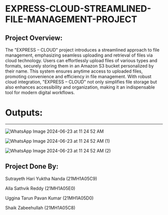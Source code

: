 # EXPRESS-CLOUD-STREAMLINED-FILE-MANAGEMENT-PROJECT

Project Overview:
-----------------
The "EXPRESS – CLOUD" project introduces a streamlined approach to file management, emphasizing seamless uploading and retrieval of files via cloud technology. Users can effortlessly upload files of various types and formats, securely storing them in an Amazon S3 bucket personalized by their name. This system ensures anytime access to uploaded files, promoting convenience and efficiency in file management. With robust cloud integration, "EXPRESS – CLOUD" not only simplifies file storage but also enhances accessibility and organization, making it an indispensable tool for modern digital workflows.

# Outputs:
---------

![WhatsApp Image 2024-06-23 at 11 24 52 AM](https://github.com/21MH1A05C9/EXPRESS-CLOUD-STREAMLINED-FILE-MANAGEMENT-PROJECT/assets/97426182/e364fa6e-4704-4e19-9317-62002e401051)

![WhatsApp Image 2024-06-23 at 11 24 52 AM (1)](https://github.com/21MH1A05C9/EXPRESS-CLOUD-STREAMLINED-FILE-MANAGEMENT-PROJECT/assets/97426182/91fc80ff-c40b-47da-8a79-7a341b3d2b4d)

![WhatsApp Image 2024-06-23 at 11 24 52 AM (2)](https://github.com/21MH1A05C9/EXPRESS-CLOUD-STREAMLINED-FILE-MANAGEMENT-PROJECT/assets/97426182/c6f7ad50-6ca4-4ee6-9cc7-35143a119d1e)


Project Done By:
-----------------
Sutrayeth Hari Yuktha Nanda (21MH1A05C9) 


Alla Sathvik Reddy (21MH1A05E0)


Uggina Tarun Pavan Kumar (21MH1A05D0)


Shaik  Zabeehullah (21MH1A05C8)
